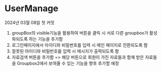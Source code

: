 # UserManage

2024년 03월 08일 첫 커밋
1. groupBox의 visible기능을 활용하여 버튼을 클릭 시 서로 다른 groupbox가 활성화되도록 하는 기능을 추가함
2. 로그인페이지에서 아이디와 비밀번호를 입력 시 메인 페이지로 전환되도록 함
3. 잘못된 아이디와 비밀번호를 입력 시 메시지가 출력되도록 함
4. 자료검색 버튼을 추가함 => 해당 버튼으로 회원이 가진 자료들과 함께 받은 자료들을 Groupbox2에서 보여줄 수 있는 기능을 향후 추가할 예정
